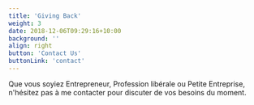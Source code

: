 ```yaml
---
title: 'Giving Back'
weight: 3
date: 2018-12-06T09:29:16+10:00
background: ''
align: right
button: 'Contact Us'
buttonLink: 'contact'
---
```


Que vous soyiez Entrepreneur, Profession libérale ou Petite Entreprise, n'hésitez pas à me contacter pour discuter de vos besoins du moment.
